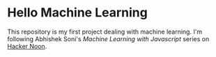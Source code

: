 # Hello Machine Learning
This repository is my first project dealing with machine learning. I'm following Abhishek Soni's *Machine Learning with Javascript* series on [Hacker Noon](https://hackernoon.com/machine-learning-with-javascript-part-1-9b97f3ed4fe5).
